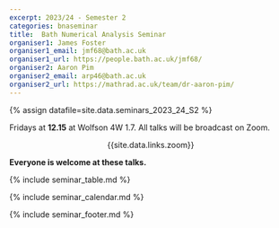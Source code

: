 ```yaml
---
excerpt: 2023/24 - Semester 2
categories: bnaseminar
title:  Bath Numerical Analysis Seminar
organiser1: James Foster
organiser1_email: jmf68@bath.ac.uk
organiser1_url: https://people.bath.ac.uk/jmf68/
organiser2: Aaron Pim
organiser2_email: arp46@bath.ac.uk
organiser2_url: https://mathrad.ac.uk/team/dr-aaron-pim/
---
```

{% assign datafile=site.data.seminars_2023_24_S2 %}

<p> Fridays at <b>12.15</b> at Wolfson 4W 1.7. All talks will be broadcast on Zoom. <br>
    <center>{{site.data.links.zoom}}</center>  </p>
  
<p> <b> Everyone is welcome at these talks. </b> </p>

{% include seminar_table.md %}

{% include seminar_calendar.md %}    

{% include seminar_footer.md %}